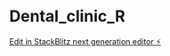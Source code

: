 # Dental_clinic_R

[Edit in StackBlitz next generation editor ⚡️](https://stackblitz.com/~/github.com/VictorMagaCBT/Dental_clinic_R)